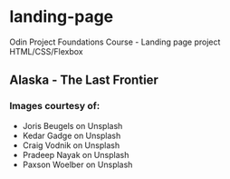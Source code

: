 # landing-page

Odin Project Foundations Course - Landing page project
HTML/CSS/Flexbox

## Alaska - The Last Frontier

### Images courtesy of:

- Joris Beugels on Unsplash
- Kedar Gadge on Unsplash
- Craig Vodnik on Unsplash
- Pradeep Nayak on Unsplash
- Paxson Woelber on Unsplash
